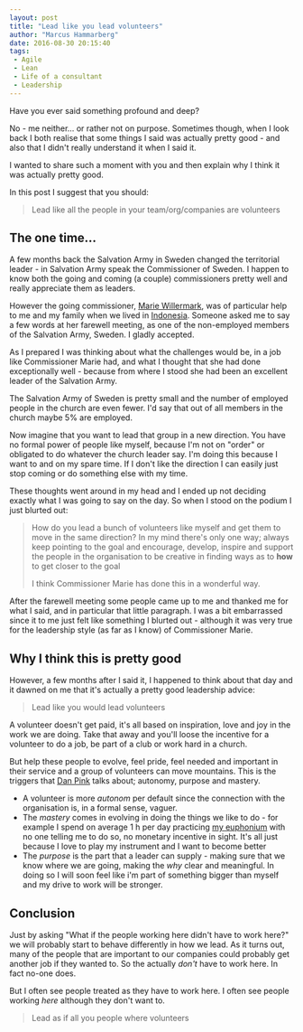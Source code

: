 ```yaml
---
layout: post
title: "Lead like you lead volunteers"
author: "Marcus Hammarberg"
date: 2016-08-30 20:15:40
tags:
 - Agile
 - Lean
 - Life of a consultant
 - Leadership
---
```


Have you ever said something profound and deep? 

No - me neither… or rather not on purpose. Sometimes though, when I look back I both realise that some things I said was actually pretty good - and also that I didn't really understand it when I said it. 

I wanted to share such a moment with you and then explain why I think it was actually pretty good. 

In this post I suggest that you should:

> Lead like all the people in your team/org/companies are volunteers

<!-- excerpt-end -->

## The one time…

A few months back the Salvation Army in Sweden changed the territorial leader - in Salvation Army speak the Commissioner of Sweden. I happen to know both the going and coming (a couple) commissioners pretty well and really appreciate them as leaders. 

However the going commissioner, [Marie Willermark](https://twitter.com/mariewillermark), was of particular help to me and my family when we lived in [Indonesia](http://www.marcusoft.net/tags/#Indonesia). Someone asked me to say a few words at her farewell meeting, as one of the non-employed members of the Salvation Army, Sweden. I gladly accepted. 

As I prepared I was thinking about what the challenges would be, in a job like Commissioner Marie had, and what I thought that she had done exceptionally well - because from where I stood she had been an excellent leader of the Salvation Army. 

The Salvation Army of Sweden is pretty small and the number of employed people in the church are even fewer. I'd say that out of all members in the church maybe 5% are employed. 

Now imagine that you want to lead that group in a new direction. You have no formal power of people like myself, because I'm not on "order" or obligated to do whatever the church leader say. I'm doing this because I want to and on my spare time. If I don't like the direction I can easily just stop coming or do something else with my time. 

These thoughts went around in my head and I ended up not deciding exactly what I was going to say on the day. So when I stood on the podium I just blurted out: 

> How do you lead a bunch of volunteers like myself and get them to move in the same direction? 
> In my mind there's only one way; always keep pointing to the goal and encourage, develop, inspire and support the people in the organisation to be creative in finding ways as to **how** to get closer to the goal
>
> I think Commissioner Marie has done this in a wonderful way.

After the farewell meeting some people came up to me and thanked me for what I said, and in particular that little paragraph. I was a bit embarrassed since it to me just felt like something I blurted out - although it was very true for the leadership style (as far as I know) of Commissioner Marie.

## Why I think this is pretty good

However, a few months after I said it, I happened to think about that day and it dawned on me that it's actually a pretty good leadership advice:

> Lead like you would lead volunteers

A volunteer doesn't get paid, it's all based on inspiration, love and joy in the work we are doing. Take that away and you'll loose the incentive for a volunteer to do a job, be part of a club or work hard in a church. 

But help these people to evolve, feel pride, feel needed and important in their service and a group of volunteers can move mountains. This is the triggers that [Dan Pink](http://www.danpink.com/books/drive/) talks about; autonomy, purpose and mastery. 

* A volunteer is more *autonom* per default since the connection with the organisation is, in a formal sense, vaguer. 
* The *mastery* comes in evolving in doing the things we like to do - for example I spend on average 1 h per day practicing [my euphonium](https://www.wikiwand.com/en/Euphonium) with no one telling me to do so, no monetary incentive in sight. It's all just because I love to play my instrument and I want to become better
* The *purpose* is the part that a leader can supply - making sure that we know where we are going, making the *why* clear and meaningful. In doing so I will soon feel like i'm part of something bigger than myself and my drive to work will be stronger. 

## Conclusion

Just by asking "What if the people working here didn't have to work here?" we will probably start to behave differently in how we lead. As it turns out, many of the people that are important to our companies could probably get another job if they wanted to. So the actually *don't* have to work here. In fact no-one does.

But I often see people treated as they have to work here. I often see people working *here* although they don't want to. 

> Lead as if all you people where volunteers